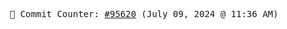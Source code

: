 <p align="center">
    <samp>
        📮 Commit Counter: <a href="https://github.com/Javascript-void0/Javascript-void0/commits/main">#95620</a> (July 09, 2024 @ 11:36 AM)
    </samp>
</p>